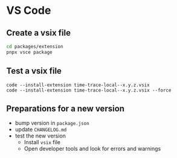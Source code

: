 # VS Code

## Create a vsix file

```sh
cd packages/extension
pnpx vsce package
```

## Test a vsix file

```shell
code --install-extension time-trace-local--x.y.z.vsix
code --install-extension time-trace-local--x.y.z.vsix --force
```

## Preparations for a new version

- bump version in `package.json`
- update `CHANGELOG.md`
- test the new version
  - Install `vsix` file
  - Open developer tools and look for errors and warnings
